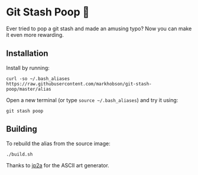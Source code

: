 # Git Stash Poop 💩

Ever tried to pop a git stash and made an amusing typo? Now you can make it even more rewarding.

## Installation

Install by running:

    curl -so ~/.bash_aliases https://raw.githubusercontent.com/markhobson/git-stash-poop/master/alias

Open a new terminal (or type `source ~/.bash_aliases`) and try it using:

    git stash poop

## Building

To rebuild the alias from the source image:

    ./build.sh

Thanks to [jp2a](https://csl.name/jp2a/) for the ASCII art generator.
